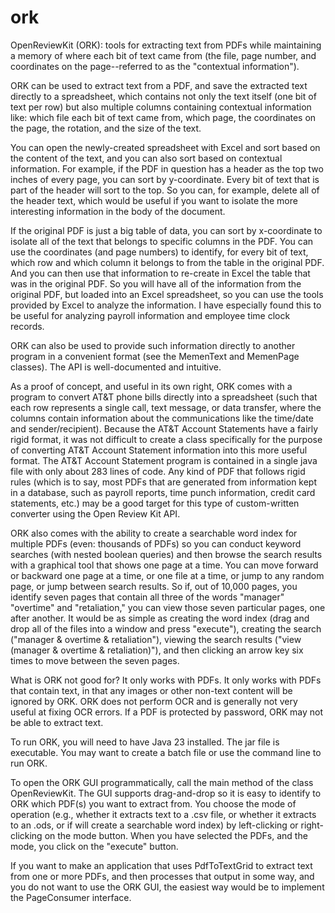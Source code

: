 # ork
OpenReviewKit (ORK): tools for extracting text from PDFs while maintaining a memory of where each bit of text came from (the file, page number, and coordinates on the page--referred to as the "contextual information").

ORK can be used to extract text from a PDF, and save the extracted text directly to a spreadsheet, which contains not only the text itself (one bit of text per row) but also multiple columns containing contextual information like: which file each bit of text came from, which page, the coordinates on the page, the rotation, and the size of the text.

You can open the newly-created spreadsheet with Excel and sort based on the content of the text, and you can also sort based on contextual information.  For example, if the PDF in question has a header as the top two inches of every page, you can sort by y-coordinate.  Every bit of text that is part of the header will sort to the top.  So you can, for example, delete all of the header text, which would be useful if you want to isolate the more interesting information in the body of the document.

If the original PDF is just a big table of data, you can sort by x-coordinate to isolate all of the text that belongs to specific columns in the PDF.  You can use the coordinates (and page numbers) to identify, for every bit of text, which row and which column it belongs to from the table in the original PDF.  And you can then use that information to re-create in Excel the table that was in the original PDF.  So you will have all of the information from the original PDF, but loaded into an Excel spreadsheet, so you can use the tools provided by Excel to analyze the information.  I have especially found this to be useful for analyzing payroll information and employee time clock records.

ORK can also be used to provide such information directly to another program in a convenient format (see the MemenText and MemenPage classes).  The API is well-documented and intuitive.

As a proof of concept, and useful in its own right, ORK comes with a program to convert AT&T phone bills directly into a spreadsheet (such that each row represents a single call, text message, or data transfer, where the columns contain information about the communications like the time/date and sender/recipient).  Because the AT&T Account Statements have a fairly rigid format, it was not difficult to create a class specifically for the purpose of converting AT&T Account Statement information into this more useful format.  The AT&T Account Statement program is contained in a single java file with only about 283 lines of code.  Any kind of PDF that follows rigid rules (which is to say, most PDFs that are generated from information kept in a database, such as payroll reports, time punch information, credit card statements, etc.) may be a good target for this type of custom-written converter using the Open Review Kit API.

ORK also comes with the ability to create a searchable word index for multiple PDFs (even: thousands of PDFs) so you can conduct keyword searches (with nested boolean queries) and then browse the search results with a graphical tool that shows one page at a time.  You can move forward or backward one page at a time, or one file at a time, or jump to any random page, or jump between search results.  So if, out of 10,000 pages, you identify seven pages that contain all three of the words "manager" "overtime" and "retaliation," you can view those seven particular pages, one after another.  It would be as simple as creating the word index (drag and drop all of the files into a window and press "execute"), creating the search ("manager & overtime & retaliation"), viewing the search results ("view (manager & overtime & retaliation)"), and then clicking an arrow key six times to move between the seven pages.

What is ORK not good for?  It only works with PDFs.  It only works with PDFs that contain text, in that any images or other non-text content will be ignored by ORK.  ORK does not perform OCR and is generally not very useful at fixing OCR errors.  If a PDF is protected by password, ORK may not be able to extract text.

To run ORK, you will need to have Java 23 installed.  The jar file is executable.  You may want to create a batch file or use the command line to run ORK.

To open the ORK GUI programmatically, call the main method of the class OpenReviewKit.  The GUI supports drag-and-drop so it is easy to identify to ORK which PDF(s) you want to extract from.  You choose the mode of operation (e.g., whether it extracts text to a .csv file, or whether it extracts to an .ods, or if will create a searchable word index) by left-clicking or right-clicking on the mode button.  When you have selected the PDFs, and the mode, you click on the "execute" button.

If you want to make an application that uses PdfToTextGrid to extract text from one or more PDFs, and then processes that output in some way, and you do not want to use the ORK GUI, the easiest way would be to implement the PageConsumer interface.
